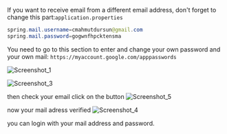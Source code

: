 If you want to receive email from a different email address, don't forget to change this part:`application.properties`


```java
spring.mail.username=cmahmutdursun@gmail.com
spring.mail.password=gogwnfhpcktensma
```
You need to go to this section to enter and change your own password and your own mail: `https://myaccount.google.com/apppasswords`


![Screenshot_1](https://github.com/user-attachments/assets/10cd264a-9a5d-4869-9396-8d66a8907177)



![Screenshot_3](https://github.com/user-attachments/assets/e0d4ed82-c51a-4ad2-8adf-eb2f5bfc6328)

then check your email click on  the button
![Screenshot_5](https://github.com/user-attachments/assets/4ce9ddab-104e-4ba1-9a4c-3eab5a1a9ed4)

now your mail adress verified
![Screenshot_4](https://github.com/user-attachments/assets/44447435-588f-4293-ae80-81c77da84897)

you can login with your mail address and password.

